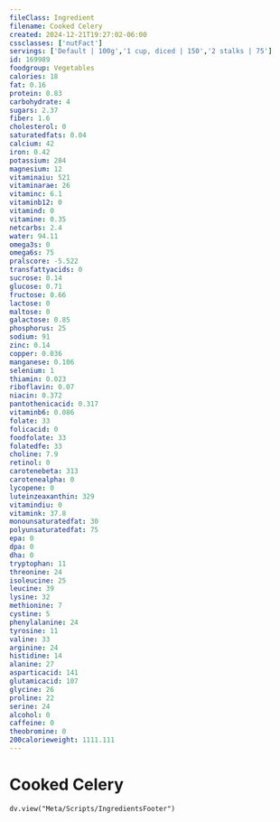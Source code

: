 ```yaml
---
fileClass: Ingredient
filename: Cooked Celery
created: 2024-12-21T19:27:02-06:00
cssclasses: ['nutFact']
servings: ['Default | 100g','1 cup, diced | 150','2 stalks | 75']
id: 169989
foodgroup: Vegetables
calories: 18
fat: 0.16
protein: 0.83
carbohydrate: 4
sugars: 2.37
fiber: 1.6
cholesterol: 0
saturatedfats: 0.04
calcium: 42
iron: 0.42
potassium: 284
magnesium: 12
vitaminaiu: 521
vitaminarae: 26
vitaminc: 6.1
vitaminb12: 0
vitamind: 0
vitamine: 0.35
netcarbs: 2.4
water: 94.11
omega3s: 0
omega6s: 75
pralscore: -5.522
transfattyacids: 0
sucrose: 0.14
glucose: 0.71
fructose: 0.66
lactose: 0
maltose: 0
galactose: 0.85
phosphorus: 25
sodium: 91
zinc: 0.14
copper: 0.036
manganese: 0.106
selenium: 1
thiamin: 0.023
riboflavin: 0.07
niacin: 0.372
pantothenicacid: 0.317
vitaminb6: 0.086
folate: 33
folicacid: 0
foodfolate: 33
folatedfe: 33
choline: 7.9
retinol: 0
carotenebeta: 313
carotenealpha: 0
lycopene: 0
luteinzeaxanthin: 329
vitamindiu: 0
vitamink: 37.8
monounsaturatedfat: 30
polyunsaturatedfat: 75
epa: 0
dpa: 0
dha: 0
tryptophan: 11
threonine: 24
isoleucine: 25
leucine: 39
lysine: 32
methionine: 7
cystine: 5
phenylalanine: 24
tyrosine: 11
valine: 33
arginine: 24
histidine: 14
alanine: 27
asparticacid: 141
glutamicacid: 107
glycine: 26
proline: 22
serine: 24
alcohol: 0
caffeine: 0
theobromine: 0
200calorieweight: 1111.111
---
```


# Cooked Celery

```dataviewjs
dv.view("Meta/Scripts/IngredientsFooter")
```